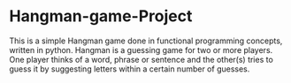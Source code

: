 # Hangman-game-Project
This is a simple Hangman game done in functional programming concepts, written in python. 
Hangman is a guessing game for two or more players. 
One player thinks of a word, phrase or sentence and the other(s) tries to guess it by suggesting letters within a certain number of guesses. 
